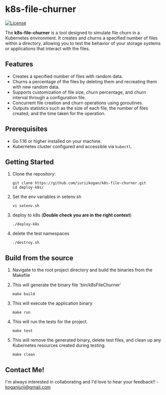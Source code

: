 # k8s-file-churner
[![License](https://img.shields.io/badge/license-MIT-blue.svg)](https://github.com/iuriikogan/Travel-Tracker/blob/main/LICENSE)

The **k8s-file-churner** is a tool designed to simulate file churn in a Kubernetes environment. It creates and churns a specified number of files within a directory, allowing you to test the behavior of your storage systems or applications that interact with the files.

## Features

- Creates a specified number of files with random data.
- Churns a percentage of the files by deleting them and recreating them with new random data.
- Supports customization of file size, churn percentage, and churn interval through a configuration file.
- Concurrent file creation and churn operations using goroutines.
- Outputs statistics such as the size of each file, the number of files created, and the time taken for the operation.

## Prerequisites

- Go 1.16 or higher installed on your machine.
- Kubernetes cluster configured and accessible via `kubectl`.

## Getting Started

1. Clone the repository:

   ```shell
   git clone https://github.com/iuriikogan/k8s-file-churner.git
   cd deploy-k8s/
   ```
2. Set the env variables in setenv.sh

   ```shell
   vi setenv.sh
   ```
3. deploy to k8s (**Double check you are in the right context**)

   ```shell
   ./deploy-k8s
   ```
4. delete the test namespaces
 
    ```shell
    ./destroy.sh
    ```
## Build from the source

1. Navigate to the root project directory and build the binaries from the Makefile

2. This will generate the binary file 'bin/k8sFileChurner'
   ```shell
   make build
   ```

3. This will execute the application binary
   ```shell
   make run
   ```

4. This will run the tests for the project.
   ```shell
   make test
   ```
5. This will remove the generated binary, delete test files, and clean up any Kubernetes resources created during testing.
   ```shell
   make clean
   ```
## Contact Me!
I'm always interested in collaborating and I'd love to hear your feedback!! - koganiurii@gmail.com



